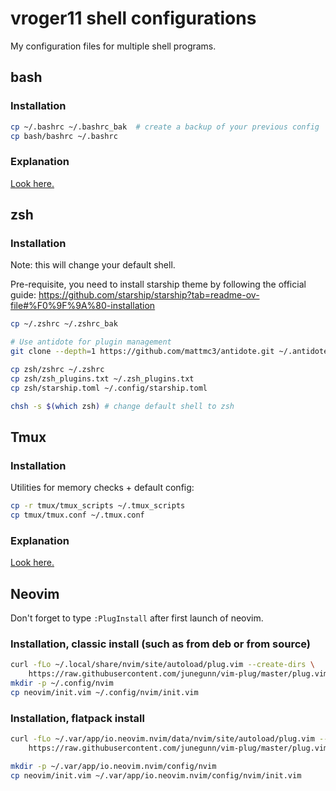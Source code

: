 # vroger11 shell configurations
My configuration files for multiple shell programs.

## bash

### Installation

```bash
cp ~/.bashrc ~/.bashrc_bak  # create a backup of your previous config
cp bash/bashrc ~/.bashrc
```

### Explanation
[Look here.](http://website.vincent-roger.fr/tips/dev/2020/01/29/improve-bash-terminal-experience.html)


## zsh

### Installation
Note: this will change your default shell.


Pre-requisite, you need to install starship theme by following the official guide:
https://github.com/starship/starship?tab=readme-ov-file#%F0%9F%9A%80-installation

```bash
cp ~/.zshrc ~/.zshrc_bak

# Use antidote for plugin management
git clone --depth=1 https://github.com/mattmc3/antidote.git ~/.antidote

cp zsh/zshrc ~/.zshrc
cp zsh/zsh_plugins.txt ~/.zsh_plugins.txt
cp zsh/starship.toml ~/.config/starship.toml

chsh -s $(which zsh) # change default shell to zsh
```

## Tmux

### Installation

Utilities for memory checks + default config:

```bash
cp -r tmux/tmux_scripts ~/.tmux_scripts
cp tmux/tmux.conf ~/.tmux.conf
```

### Explanation
[Look here.](http://website.vincent-roger.fr/tips/dev/2019/09/23/terminal-multiplexers.html)

## Neovim
Don't forget to type `:PlugInstall` after first launch of neovim.

### Installation, classic install (such as from deb or from source)

```bash
curl -fLo ~/.local/share/nvim/site/autoload/plug.vim --create-dirs \
    https://raw.githubusercontent.com/junegunn/vim-plug/master/plug.vim
mkdir -p ~/.config/nvim
cp neovim/init.vim ~/.config/nvim/init.vim
```

### Installation, flatpack install

```bash
curl -fLo ~/.var/app/io.neovim.nvim/data/nvim/site/autoload/plug.vim --create-dirs \
    https://raw.githubusercontent.com/junegunn/vim-plug/master/plug.vim

mkdir -p ~/.var/app/io.neovim.nvim/config/nvim
cp neovim/init.vim ~/.var/app/io.neovim.nvim/config/nvim/init.vim
```
